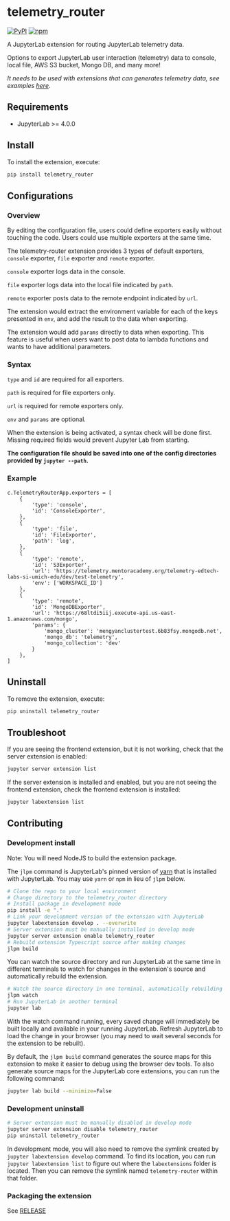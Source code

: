 # telemetry_router
[![PyPI](https://img.shields.io/pypi/v/telemetry-router.svg)](https://pypi.org/project/telemetry-router)
[![npm](https://img.shields.io/npm/v/telemetry-router.svg)](https://www.npmjs.com/package/telemetry-router)

A JupyterLab extension for routing JupyterLab telemetry data.

Options to export JupyterLab user interaction (telemetry) data to console, local file, AWS S3 bucket, Mongo DB, and many more!

*It needs to be used with extensions that can generates telemetry data, see examples [here](https://github.com/educational-technology-collective/telemetry-producer)*.


## Requirements

- JupyterLab >= 4.0.0

## Install

To install the extension, execute:

```bash
pip install telemetry_router
```

## Configurations
### Overview
By editing the configuration file, users could define exporters easily without touching the code. Users could use multiple exporters at the same time.

The telemetry-router extension provides 3 types of default exporters, `console` exporter, `file` exporter and `remote` exporter.

`console` exporter logs data in the console.

`file` exporter logs data into the local file indicated by `path`.

`remote` exporter posts data to the remote endpoint indicated by `url`.

The extension would extract the environment variable for each of the keys presented in `env`, and add the result to the data when exporting.

The extension would add `params` directly to data when exporting. This feature is useful when users want to post data to lambda functions and wants to have additional parameters.

### Syntax
`type` and `id` are required for all exporters. 

`path` is required for file exporters only. 

`url` is required for remote exporters only.

`env` and `params` are optional. 

When the extension is being activated, a syntax check will be done first. Missing required fields would prevent Jupyter Lab from starting.

**The configuration file should be saved into one of the config directories provided by `jupyter --path`.**

### Example
```
c.TelemetryRouterApp.exporters = [
    {
        'type': 'console',
        'id': 'ConsoleExporter',
    },
    {
        'type': 'file',
        'id': 'FileExporter',
        'path': 'log',
    },
    {
        'type': 'remote',
        'id': 'S3Exporter',
        'url': 'https://telemetry.mentoracademy.org/telemetry-edtech-labs-si-umich-edu/dev/test-telemetry',
        'env': ['WORKSPACE_ID']
    },
    {
        'type': 'remote',
        'id': 'MongoDBExporter',
        'url': 'https://68ltdi5iij.execute-api.us-east-1.amazonaws.com/mongo',
        'params': {
            'mongo_cluster': 'mengyanclustertest.6b83fsy.mongodb.net',
            'mongo_db': 'telemetry',
            'mongo_collection': 'dev'
        }
    },
]
```

## Uninstall

To remove the extension, execute:

```bash
pip uninstall telemetry_router
```

## Troubleshoot

If you are seeing the frontend extension, but it is not working, check
that the server extension is enabled:

```bash
jupyter server extension list
```

If the server extension is installed and enabled, but you are not seeing
the frontend extension, check the frontend extension is installed:

```bash
jupyter labextension list
```

## Contributing

### Development install

Note: You will need NodeJS to build the extension package.

The `jlpm` command is JupyterLab's pinned version of
[yarn](https://yarnpkg.com/) that is installed with JupyterLab. You may use
`yarn` or `npm` in lieu of `jlpm` below.

```bash
# Clone the repo to your local environment
# Change directory to the telemetry_router directory
# Install package in development mode
pip install -e "."
# Link your development version of the extension with JupyterLab
jupyter labextension develop . --overwrite
# Server extension must be manually installed in develop mode
jupyter server extension enable telemetry_router
# Rebuild extension Typescript source after making changes
jlpm build
```

You can watch the source directory and run JupyterLab at the same time in different terminals to watch for changes in the extension's source and automatically rebuild the extension.

```bash
# Watch the source directory in one terminal, automatically rebuilding when needed
jlpm watch
# Run JupyterLab in another terminal
jupyter lab
```

With the watch command running, every saved change will immediately be built locally and available in your running JupyterLab. Refresh JupyterLab to load the change in your browser (you may need to wait several seconds for the extension to be rebuilt).

By default, the `jlpm build` command generates the source maps for this extension to make it easier to debug using the browser dev tools. To also generate source maps for the JupyterLab core extensions, you can run the following command:

```bash
jupyter lab build --minimize=False
```

### Development uninstall

```bash
# Server extension must be manually disabled in develop mode
jupyter server extension disable telemetry_router
pip uninstall telemetry_router
```

In development mode, you will also need to remove the symlink created by `jupyter labextension develop`
command. To find its location, you can run `jupyter labextension list` to figure out where the `labextensions`
folder is located. Then you can remove the symlink named `telemetry-router` within that folder.

### Packaging the extension

See [RELEASE](RELEASE.md)
